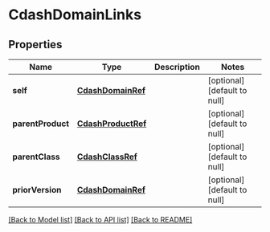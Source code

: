 # CdashDomainLinks

## Properties
Name | Type | Description | Notes
------------ | ------------- | ------------- | -------------
**self** | [**CdashDomainRef**](CdashDomainRef.md) |  | [optional] [default to null]
**parentProduct** | [**CdashProductRef**](CdashProductRef.md) |  | [optional] [default to null]
**parentClass** | [**CdashClassRef**](CdashClassRef.md) |  | [optional] [default to null]
**priorVersion** | [**CdashDomainRef**](CdashDomainRef.md) |  | [optional] [default to null]

[[Back to Model list]](../README.md#documentation-for-models) [[Back to API list]](../README.md#documentation-for-api-endpoints) [[Back to README]](../README.md)



